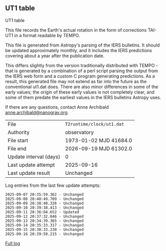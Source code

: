 
## UT1 table

UT1 table

This file records the Earth's actual rotation in the form of
corrections TAI-UT1 in a format readable by TEMPO.

This file is generated from Astropy's parsing of the IERS
bulletins. It should be updated approximately monthly, and it
includes the IERS predictions covering about a year after the
publication date.

This differs slightly from the version traditionally distributed
with TEMPO - that is generated by a combination of a perl script
parsing the output from the IERS web form and a custom C program
generating predictions. As a result, this generated file may not
extend as far into the future as the conventional ut1.dat does.
There are also minor differences in some of the early values; the
origin of these early values is not completely clear, and some of
them predate the earliest values in the IERS bulletins Astropy uses.

If there are any questions, contact Anne Archibald
<anne.archibald@nanograv.org>.

|     |     |
|:--- |:--- |
| File | `T2runtime/clock/ut1.dat` |
| Authority | observatory |
| File start | 1973-01-02 MJD 41684.0 |
| File end | 2026-09-19 MJD 61302.0 |
| Update interval (days) | 0 |
| Last update attempt | 2025-09-16 |
| Last update result | Unchanged |

Log entries from the last few update attempts:
```
2025-09-07 20:35:59.362 - Unchanged
2025-09-08 20:40:49.709 - Unchanged
2025-09-09 20:38:40.326 - Unchanged
2025-09-10 20:39:38.413 - Unchanged
2025-09-11 20:36:04.652 - Updated
2025-09-12 20:37:32.046 - Unchanged
2025-09-13 20:34:39.365 - Unchanged
2025-09-14 20:35:33.317 - Unchanged
2025-09-15 20:38:33.230 - Unchanged
2025-09-16 20:39:50.215 - Unchanged
```
[Full log](https://raw.githubusercontent.com/ipta/pulsar-clock-corrections/main/log/T2runtime/clock/ut1.dat.log)
